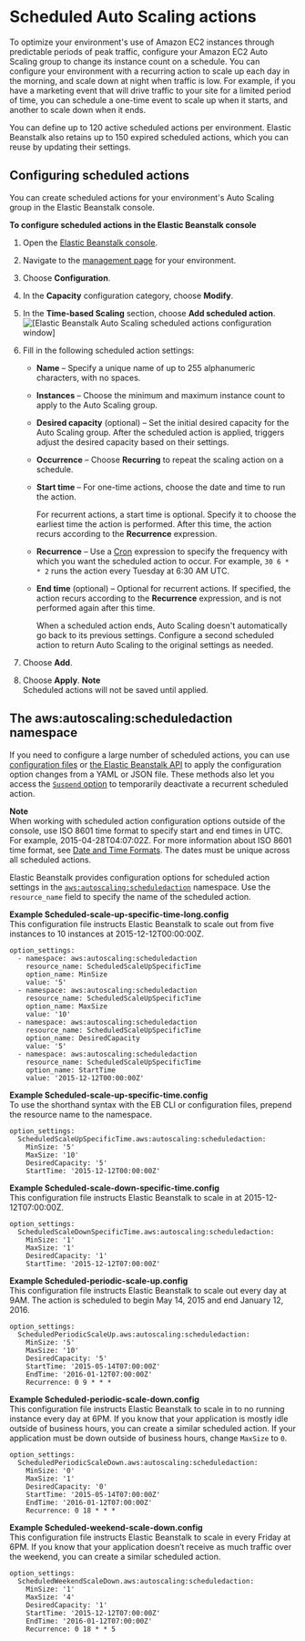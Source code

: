 # Scheduled Auto Scaling actions<a name="environments-cfg-autoscaling-scheduledactions"></a>

To optimize your environment's use of Amazon EC2 instances through predictable periods of peak traffic, configure your Amazon EC2 Auto Scaling group to change its instance count on a schedule\. You can configure your environment with a recurring action to scale up each day in the morning, and scale down at night when traffic is low\. For example, if you have a marketing event that will drive traffic to your site for a limited period of time, you can schedule a one\-time event to scale up when it starts, and another to scale down when it ends\.

You can define up to 120 active scheduled actions per environment\. Elastic Beanstalk also retains up to 150 expired scheduled actions, which you can reuse by updating their settings\.

## Configuring scheduled actions<a name="environments-cfg-autoscaling-scheduledactions-console"></a>

You can create scheduled actions for your environment's Auto Scaling group in the Elastic Beanstalk console\.

**To configure scheduled actions in the Elastic Beanstalk console**

1. Open the [Elastic Beanstalk console](https://console.aws.amazon.com/elasticbeanstalk)\.

1. Navigate to the [management page](environments-console.md) for your environment\.

1. Choose **Configuration**\.

1. In the **Capacity** configuration category, choose **Modify**\.

1. In the **Time\-based Scaling** section, choose **Add scheduled action**\.  
![\[Elastic Beanstalk Auto Scaling scheduled actions configuration window\]](http://docs.aws.amazon.com/elasticbeanstalk/latest/dg/images/environment-cfg-autoscaling-scheduledactions.png)

1. Fill in the following scheduled action settings:
   + **Name** – Specify a unique name of up to 255 alphanumeric characters, with no spaces\.
   + **Instances** – Choose the minimum and maximum instance count to apply to the Auto Scaling group\.
   + **Desired capacity** \(optional\) – Set the initial desired capacity for the Auto Scaling group\. After the scheduled action is applied, triggers adjust the desired capacity based on their settings\.
   + **Occurrence** – Choose **Recurring** to repeat the scaling action on a schedule\.
   + **Start time** – For one\-time actions, choose the date and time to run the action\.

     For recurrent actions, a start time is optional\. Specify it to choose the earliest time the action is performed\. After this time, the action recurs according to the **Recurrence** expression\.
   + **Recurrence** – Use a [Cron](http://en.wikipedia.org/wiki/Cron#CRON_expression) expression to specify the frequency with which you want the scheduled action to occur\. For example, `30 6 * * 2` runs the action every Tuesday at 6:30 AM UTC\.
   + **End time** \(optional\) – Optional for recurrent actions\. If specified, the action recurs according to the **Recurrence** expression, and is not performed again after this time\.

     When a scheduled action ends, Auto Scaling doesn't automatically go back to its previous settings\. Configure a second scheduled action to return Auto Scaling to the original settings as needed\.

1. Choose **Add**\. 

1. Choose **Apply**\.
**Note**  
Scheduled actions will not be saved until applied\.

## The aws:autoscaling:scheduledaction namespace<a name="environments-cfg-autoscaling-scheduledactions-namespace"></a>

If you need to configure a large number of scheduled actions, you can use [configuration files](ebextensions.md) or [the Elastic Beanstalk API](environment-configuration-methods-after.md#configuration-options-after-awscli-commandline) to apply the configuration option changes from a YAML or JSON file\. These methods also let you access the [`Suspend` option](command-options-general.md#command-options-general-autoscalingscheduledaction) to temporarily deactivate a recurrent scheduled action\.

**Note**  
When working with scheduled action configuration options outside of the console, use ISO 8601 time format to specify start and end times in UTC\. For example, 2015\-04\-28T04:07:02Z\. For more information about ISO 8601 time format, see [Date and Time Formats](http://www.w3.org/TR/NOTE-datetime)\. The dates must be unique across all scheduled actions\.

Elastic Beanstalk provides configuration options for scheduled action settings in the [`aws:autoscaling:scheduledaction`](command-options-general.md#command-options-general-autoscalingscheduledaction) namespace\. Use the `resource_name` field to specify the name of the scheduled action\.

**Example Scheduled\-scale\-up\-specific\-time\-long\.config**  
This configuration file instructs Elastic Beanstalk to scale out from five instances to 10 instances at 2015\-12\-12T00:00:00Z\.  

```
option_settings:
  - namespace: aws:autoscaling:scheduledaction
    resource_name: ScheduledScaleUpSpecificTime
    option_name: MinSize
    value: '5'
  - namespace: aws:autoscaling:scheduledaction
    resource_name: ScheduledScaleUpSpecificTime
    option_name: MaxSize
    value: '10'
  - namespace: aws:autoscaling:scheduledaction
    resource_name: ScheduledScaleUpSpecificTime
    option_name: DesiredCapacity
    value: '5'
  - namespace: aws:autoscaling:scheduledaction
    resource_name: ScheduledScaleUpSpecificTime
    option_name: StartTime
    value: '2015-12-12T00:00:00Z'
```

**Example Scheduled\-scale\-up\-specific\-time\.config**  
To use the shorthand syntax with the EB CLI or configuration files, prepend the resource name to the namespace\.  

```
option_settings:
  ScheduledScaleUpSpecificTime.aws:autoscaling:scheduledaction:
    MinSize: '5'
    MaxSize: '10'
    DesiredCapacity: '5'
    StartTime: '2015-12-12T00:00:00Z'
```

**Example Scheduled\-scale\-down\-specific\-time\.config**  
This configuration file instructs Elastic Beanstalk to scale in at 2015\-12\-12T07:00:00Z\.  

```
option_settings:
  ScheduledScaleDownSpecificTime.aws:autoscaling:scheduledaction:
    MinSize: '1'
    MaxSize: '1'
    DesiredCapacity: '1'
    StartTime: '2015-12-12T07:00:00Z'
```

**Example Scheduled\-periodic\-scale\-up\.config**  
This configuration file instructs Elastic Beanstalk to scale out every day at 9AM\. The action is scheduled to begin May 14, 2015 and end January 12, 2016\.  

```
option_settings:
  ScheduledPeriodicScaleUp.aws:autoscaling:scheduledaction:
    MinSize: '5'
    MaxSize: '10'
    DesiredCapacity: '5'
    StartTime: '2015-05-14T07:00:00Z'
    EndTime: '2016-01-12T07:00:00Z'
    Recurrence: 0 9 * * *
```

**Example Scheduled\-periodic\-scale\-down\.config**  
This configuration file instructs Elastic Beanstalk to scale in to no running instance every day at 6PM\. If you know that your application is mostly idle outside of business hours, you can create a similar scheduled action\. If your application must be down outside of business hours, change `MaxSize` to `0`\.  

```
option_settings:
  ScheduledPeriodicScaleDown.aws:autoscaling:scheduledaction:
    MinSize: '0'
    MaxSize: '1'
    DesiredCapacity: '0'
    StartTime: '2015-05-14T07:00:00Z'
    EndTime: '2016-01-12T07:00:00Z'
    Recurrence: 0 18 * * *
```

**Example Scheduled\-weekend\-scale\-down\.config**  
This configuration file instructs Elastic Beanstalk to scale in every Friday at 6PM\. If you know that your application doesn’t receive as much traffic over the weekend, you can create a similar scheduled action\.  

```
option_settings:
  ScheduledWeekendScaleDown.aws:autoscaling:scheduledaction:
    MinSize: '1'
    MaxSize: '4'
    DesiredCapacity: '1'
    StartTime: '2015-12-12T07:00:00Z'
    EndTime: '2016-01-12T07:00:00Z'
    Recurrence: 0 18 * * 5
```
